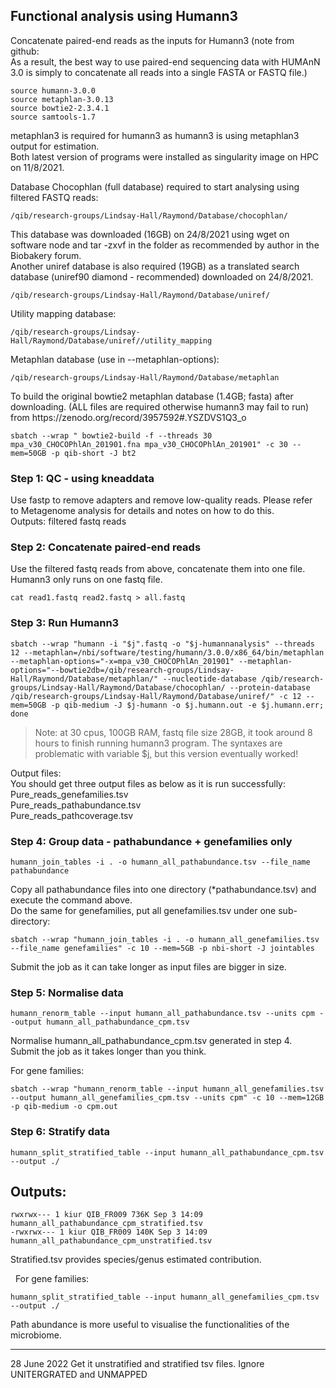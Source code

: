 ## Functional analysis using Humann3

<p> Concatenate paired-end reads as the inputs for Humann3 (note from github: <br>
  As a result, the best way to use paired-end sequencing data with HUMAnN 3.0 is simply to 
  concatenate all reads into a single FASTA or FASTQ file.) </p>

```
source humann-3.0.0
source metaphlan-3.0.13
source bowtie2-2.3.4.1
source samtools-1.7
```
<p> metaphlan3 is required for humann3 as humann3 is using metaphlan3 output for estimation. <br>
  Both latest version of programs were installed as singularity image on HPC on 11/8/2021. </p>
  
Database Chocophlan (full database) required to start analysing using filtered FASTQ reads:
```
/qib/research-groups/Lindsay-Hall/Raymond/Database/chocophlan/
```
<p> This database was downloaded (16GB) on 24/8/2021 using wget on software node and tar -zxvf in the 
  folder as recommended by author in the Biobakery forum. <br>
Another uniref database is also required (19GB) as a translated search database (uniref90 diamond - recommended) downloaded on 24/8/2021. </p>

```
/qib/research-groups/Lindsay-Hall/Raymond/Database/uniref/
```

Utility mapping database:

```
/qib/research-groups/Lindsay-Hall/Raymond/Database/uniref//utility_mapping
```

Metaphlan database (use in --metaphlan-options):

```
/qib/research-groups/Lindsay-Hall/Raymond/Database/metaphlan
```
<p> To build the original bowtie2 metaphlan database (1.4GB; fasta) after downloading.
  (ALL files are required otherwise humann3 may fail to run) from https://zenodo.org/record/3957592#.YSZDVS1Q3_o </p>
 
```
sbatch --wrap " bowtie2-build -f --threads 30 mpa_v30_CHOCOPhlAn_201901.fna mpa_v30_CHOCOPhlAn_201901" -c 30 --mem=50GB -p qib-short -J bt2
```

### Step 1: QC - using kneaddata
<p> Use fastp to remove adapters and remove low-quality reads. <br<
  Use kneaddata to remove host sequences. <br>
  Please refer to Metagenome analysis for details and notes on how to do this. <br>
  Outputs: filtered fastq reads </p>

### Step 2: Concatenate paired-end reads
<p> Use the filtered fastq reads from above, concatenate them into one file. Humann3 only runs on one fastq file. </p>

```
cat read1.fastq read2.fastq > all.fastq
```

### Step 3: Run Humann3

```
sbatch --wrap "humann -i "$j".fastq -o "$j-humannanalysis" --threads 12 --metaphlan=/nbi/software/testing/humann/3.0.0/x86_64/bin/metaphlan --metaphlan-options="-x=mpa_v30_CHOCOPhlAn_201901" --metaphlan-options="--bowtie2db=/qib/research-groups/Lindsay-Hall/Raymond/Database/metaphlan/" --nucleotide-database /qib/research-groups/Lindsay-Hall/Raymond/Database/chocophlan/ --protein-database /qib/research-groups/Lindsay-Hall/Raymond/Database/uniref/" -c 12 --mem=50GB -p qib-medium -J $j-humann -o $j.humann.out -e $j.humann.err; done
```
>Note: at 30 cpus, 100GB RAM, fastq file size 28GB, it took around 8 hours to finish running humann3 program. The syntaxes are problematic with variable $j, but this version eventually worked!

<p> Output files: <br>
  You should get three output files as below as it is run successfully: <br>
  Pure_reads_genefamilies.tsv <br>
  Pure_reads_pathabundance.tsv <br>
  Pure_reads_pathcoverage.tsv </p>

### Step 4: Group data - pathabundance + genefamilies only

```
humann_join_tables -i . -o humann_all_pathabundance.tsv --file_name pathabundance
```
<p> Copy all pathabundance files into one directory (*pathabundance.tsv) and execute the command above. <br>
  Do the same for genefamilies, put all genefamilies.tsv under one sub-directory: </p>

```
sbatch --wrap "humann_join_tables -i . -o humann_all_genefamilies.tsv --file_name genefamilies" -c 10 --mem=5GB -p nbi-short -J jointables
```
<p> Submit the job as it can take longer as input files are bigger in size.</p>

### Step 5: Normalise data

```
humann_renorm_table --input humann_all_pathabundance.tsv --units cpm --output humann_all_pathabundance_cpm.tsv
```
<p> Normalise humann_all_pathabundance_cpm.tsv generated in step 4.<br>
  Submit the job as it takes longer than you think. </p>

For gene families:

```
sbatch --wrap "humann_renorm_table --input humann_all_genefamilies.tsv --output humann_all_genefamilies_cpm.tsv --units cpm" -c 10 --mem=12GB -p qib-medium -o cpm.out
```

### Step 6: Stratify data

```
humann_split_stratified_table --input humann_all_pathabundance_cpm.tsv --output ./
```

Outputs: 
-
```
rwxrwx--- 1 kiur QIB_FR009 736K Sep 3 14:09 humann_all_pathabundance_cpm_stratified.tsv
-rwxrwx--- 1 kiur QIB_FR009 140K Sep 3 14:09 humann_all_pathabundance_cpm_unstratified.tsv
```
<p> Stratified.tsv provides species/genus estimated contribution. </p>
 
For gene families:

```
humann_split_stratified_table --input humann_all_genefamilies_cpm.tsv --output ./
```

Path abundance is more useful to visualise the functionalities of the microbiome.

---
28 June 2022
Get it unstratified and stratified tsv files. 
Ignore UNITERGRATED and UNMAPPED
